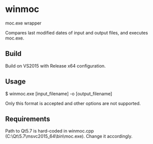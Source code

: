 # winmoc
moc.exe wrapper

Compares last modified dates of input and output files, and executes moc.exe.

## Build
Build on VS2015 with Release x64 configuration.

## Usage
$ winmoc.exe [input_filename] -o [output_filename]

Only this format is accepted and other options are not supported.

## Requirements
Path to Qt5.7 is hard-coded in winmoc.cpp (C:\\Qt\\5.7\\msvc2015_64\\bin\\moc.exe). Change it accordingly.